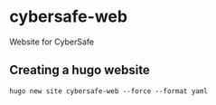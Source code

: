 # cybersafe-web
Website for CyberSafe

## Creating a hugo website
```shell
hugo new site cybersafe-web --force --format yaml
```
